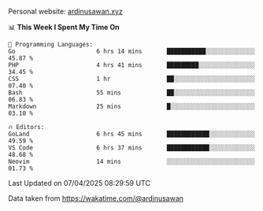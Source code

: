 Personal website: [ardinusawan.xyz](https://ardinusawan.xyz)

<!--START_SECTION:waka-->
📊 **This Week I Spent My Time On** 

```text
💬 Programming Languages: 
Go                       6 hrs 14 mins       ███████████░░░░░░░░░░░░░░   45.87 % 
PHP                      4 hrs 41 mins       █████████░░░░░░░░░░░░░░░░   34.45 % 
CSS                      1 hr                ██░░░░░░░░░░░░░░░░░░░░░░░   07.40 % 
Bash                     55 mins             ██░░░░░░░░░░░░░░░░░░░░░░░   06.83 % 
Markdown                 25 mins             █░░░░░░░░░░░░░░░░░░░░░░░░   03.10 % 

🔥 Editors: 
GoLand                   6 hrs 45 mins       ████████████░░░░░░░░░░░░░   49.59 % 
VS Code                  6 hrs 37 mins       ████████████░░░░░░░░░░░░░   48.68 % 
Neovim                   14 mins             ░░░░░░░░░░░░░░░░░░░░░░░░░   01.73 % 
```


 Last Updated on 07/04/2025 08:29:59 UTC
<!--END_SECTION:waka-->
Data taken from https://wakatime.com/@ardinusawan
